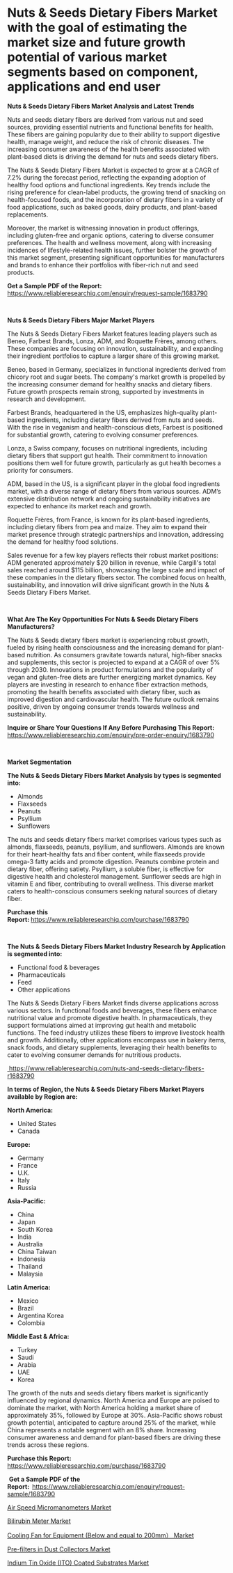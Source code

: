 <p><h1>Nuts & Seeds Dietary Fibers Market with the goal of estimating the market size and future growth potential of various market segments based on component, applications and end user</h1></p><p><strong>Nuts & Seeds Dietary Fibers Market Analysis and Latest Trends</strong></p>
<p><p>Nuts and seeds dietary fibers are derived from various nut and seed sources, providing essential nutrients and functional benefits for health. These fibers are gaining popularity due to their ability to support digestive health, manage weight, and reduce the risk of chronic diseases. The increasing consumer awareness of the health benefits associated with plant-based diets is driving the demand for nuts and seeds dietary fibers.</p><p>The Nuts & Seeds Dietary Fibers Market is expected to grow at a CAGR of 7.2% during the forecast period, reflecting the expanding adoption of healthy food options and functional ingredients. Key trends include the rising preference for clean-label products, the growing trend of snacking on health-focused foods, and the incorporation of dietary fibers in a variety of food applications, such as baked goods, dairy products, and plant-based replacements.</p><p>Moreover, the market is witnessing innovation in product offerings, including gluten-free and organic options, catering to diverse consumer preferences. The health and wellness movement, along with increasing incidences of lifestyle-related health issues, further bolster the growth of this market segment, presenting significant opportunities for manufacturers and brands to enhance their portfolios with fiber-rich nut and seed products.</p></p>
<p><strong>Get a Sample PDF of the Report:&nbsp;</strong> <a href="https://www.reliableresearchiq.com/enquiry/request-sample/1683790?utm_campaign=1594&utm_medium=2&utm_source=Github&utm_content=ia&utm_term=15102024&utm_id=nuts-seeds-dietary-fibers">https://www.reliableresearchiq.com/enquiry/request-sample/1683790</a></p>
<p>&nbsp;</p>
<p><strong>Nuts & Seeds Dietary Fibers Major Market Players</strong></p>
<p><p>The Nuts & Seeds Dietary Fibers Market features leading players such as Beneo, Farbest Brands, Lonza, ADM, and Roquette Frères, among others. These companies are focusing on innovation, sustainability, and expanding their ingredient portfolios to capture a larger share of this growing market.</p><p>Beneo, based in Germany, specializes in functional ingredients derived from chicory root and sugar beets. The company's market growth is propelled by the increasing consumer demand for healthy snacks and dietary fibers. Future growth prospects remain strong, supported by investments in research and development.</p><p>Farbest Brands, headquartered in the US, emphasizes high-quality plant-based ingredients, including dietary fibers derived from nuts and seeds. With the rise in veganism and health-conscious diets, Farbest is positioned for substantial growth, catering to evolving consumer preferences.</p><p>Lonza, a Swiss company, focuses on nutritional ingredients, including dietary fibers that support gut health. Their commitment to innovation positions them well for future growth, particularly as gut health becomes a priority for consumers.</p><p>ADM, based in the US, is a significant player in the global food ingredients market, with a diverse range of dietary fibers from various sources. ADM’s extensive distribution network and ongoing sustainability initiatives are expected to enhance its market reach and growth.</p><p>Roquette Frères, from France, is known for its plant-based ingredients, including dietary fibers from pea and maize. They aim to expand their market presence through strategic partnerships and innovation, addressing the demand for healthy food solutions.</p><p>Sales revenue for a few key players reflects their robust market positions: ADM generated approximately $20 billion in revenue, while Cargill's total sales reached around $115 billion, showcasing the large scale and impact of these companies in the dietary fibers sector. The combined focus on health, sustainability, and innovation will drive significant growth in the Nuts & Seeds Dietary Fibers Market.</p></p>
<p>&nbsp;</p>
<p><strong>What Are The Key Opportunities For Nuts & Seeds Dietary Fibers Manufacturers?</strong></p>
<p><p>The Nuts & Seeds dietary fibers market is experiencing robust growth, fueled by rising health consciousness and the increasing demand for plant-based nutrition. As consumers gravitate towards natural, high-fiber snacks and supplements, this sector is projected to expand at a CAGR of over 5% through 2030. Innovations in product formulations and the popularity of vegan and gluten-free diets are further energizing market dynamics. Key players are investing in research to enhance fiber extraction methods, promoting the health benefits associated with dietary fiber, such as improved digestion and cardiovascular health. The future outlook remains positive, driven by ongoing consumer trends towards wellness and sustainability.</p></p>
<p><strong>Inquire or Share Your Questions If Any Before Purchasing This Report:</strong> <a href="https://www.reliableresearchiq.com/enquiry/pre-order-enquiry/1683790?utm_campaign=1594&utm_medium=2&utm_source=Github&utm_content=ia&utm_term=15102024&utm_id=nuts-seeds-dietary-fibers">https://www.reliableresearchiq.com/enquiry/pre-order-enquiry/1683790</a></p>
<p>&nbsp;</p>
<p><strong>Market Segmentation</strong></p>
<p><strong>The Nuts & Seeds Dietary Fibers Market Analysis by types is segmented into:</strong></p>
<p><ul><li>Almonds</li><li>Flaxseeds</li><li>Peanuts</li><li>Psyllium</li><li>Sunflowers</li></ul></p>
<p><p>The nuts and seeds dietary fibers market comprises various types such as almonds, flaxseeds, peanuts, psyllium, and sunflowers. Almonds are known for their heart-healthy fats and fiber content, while flaxseeds provide omega-3 fatty acids and promote digestion. Peanuts combine protein and dietary fiber, offering satiety. Psyllium, a soluble fiber, is effective for digestive health and cholesterol management. Sunflower seeds are high in vitamin E and fiber, contributing to overall wellness. This diverse market caters to health-conscious consumers seeking natural sources of dietary fiber.</p></p>
<p><strong>Purchase this Report:&nbsp;</strong><a href="https://www.reliableresearchiq.com/purchase/1683790?utm_campaign=1594&utm_medium=2&utm_source=Github&utm_content=ia&utm_term=15102024&utm_id=nuts-seeds-dietary-fibers">https://www.reliableresearchiq.com/purchase/1683790</a></p>
<p>&nbsp;</p>
<p><strong>The Nuts & Seeds Dietary Fibers Market Industry Research by Application is segmented into:</strong></p>
<p><ul><li>Functional food & beverages</li><li>Pharmaceuticals</li><li>Feed</li><li>Other applications</li></ul></p>
<p><p>The Nuts & Seeds Dietary Fibers Market finds diverse applications across various sectors. In functional foods and beverages, these fibers enhance nutritional value and promote digestive health. In pharmaceuticals, they support formulations aimed at improving gut health and metabolic functions. The feed industry utilizes these fibers to improve livestock health and growth. Additionally, other applications encompass use in bakery items, snack foods, and dietary supplements, leveraging their health benefits to cater to evolving consumer demands for nutritious products.</p></p>
<p><a href="https://www.reliableresearchiq.com/nuts-and-seeds-dietary-fibers-r1683790?utm_campaign=1594&utm_medium=2&utm_source=Github&utm_content=ia&utm_term=15102024&utm_id=nuts-seeds-dietary-fibers">&nbsp;https://www.reliableresearchiq.com/nuts-and-seeds-dietary-fibers-r1683790</a></p>
<p><strong>In terms of Region, the Nuts & Seeds Dietary Fibers Market Players available by Region are:</strong></p>
<p>
    <p> <strong> North America: </strong>
        <ul>
            <li>United States</li>
            <li>Canada</li>
        </ul>
        </p> 
    <p> <strong> Europe: </strong>
        <ul>
            <li>Germany</li>
            <li>France</li>
            <li>U.K.</li>
            <li>Italy</li>
            <li>Russia</li>
        </ul>
        </p> 
    <p> <strong> Asia-Pacific: </strong>
        <ul>
            <li>China</li>
            <li>Japan</li>
            <li>South Korea</li>
            <li>India</li>
            <li>Australia</li>
            <li>China Taiwan</li>
            <li>Indonesia</li>
            <li>Thailand</li>
            <li>Malaysia</li>
        </ul>
        </p> 
    <p> <strong> Latin America: </strong>
        <ul>
            <li>Mexico</li>
            <li>Brazil</li>
            <li>Argentina Korea</li>
            <li>Colombia</li>
        </ul>
        </p> 
    <p> <strong> Middle East & Africa: </strong>
        <ul>
            <li>Turkey</li>
            <li>Saudi</li>
            <li>Arabia</li>
            <li>UAE</li>
            <li>Korea</li>
        </ul>
    </p>
    </p>
<p><p>The growth of the nuts and seeds dietary fibers market is significantly influenced by regional dynamics. North America and Europe are poised to dominate the market, with North America holding a market share of approximately 35%, followed by Europe at 30%. Asia-Pacific shows robust growth potential, anticipated to capture around 25% of the market, while China represents a notable segment with an 8% share. Increasing consumer awareness and demand for plant-based fibers are driving these trends across these regions.</p></p>
<p><strong>Purchase this Report: </strong><a href="https://www.reliableresearchiq.com/purchase/1683790?utm_campaign=1594&utm_medium=2&utm_source=Github&utm_content=ia&utm_term=15102024&utm_id=nuts-seeds-dietary-fibers">https://www.reliableresearchiq.com/purchase/1683790</a></p>
<p>&nbsp;<strong>Get a Sample PDF of the Report:&nbsp;&nbsp;</strong><a href="https://www.reliableresearchiq.com/enquiry/request-sample/1683790?utm_campaign=1594&utm_medium=2&utm_source=Github&utm_content=ia&utm_term=15102024&utm_id=nuts-seeds-dietary-fibers">https://www.reliableresearchiq.com/enquiry/request-sample/1683790</a></p>
<p><strong></strong></p>
<p><p><a href="https://www.linkedin.com/pulse/air-speed-micromanometers-market-opportunities-emerging-pqpqf?utm_campaign=1594&utm_medium=2&utm_source=Github&utm_content=ia&utm_term=15102024&utm_id=nuts-seeds-dietary-fibers">Air Speed Micromanometers Market</a></p><p><a href="https://www.linkedin.com/pulse/bilirubin-meter-market-analysis-product-segmentation-regional-urmmf?trk=public_post_embed_feed-article-content&utm_campaign=1594&utm_medium=2&utm_source=Github&utm_content=ia&utm_term=15102024&utm_id=nuts-seeds-dietary-fibers">Bilirubin Meter Market</a></p><p><a href="https://www.linkedin.com/pulse/cooling-fan-equipment-below-equal-200mm-market-global-trends-4s1pf?trk=public_post_embed_feed-article-content&utm_campaign=1594&utm_medium=2&utm_source=Github&utm_content=ia&utm_term=15102024&utm_id=nuts-seeds-dietary-fibers">Cooling Fan for Equipment (Below and equal to 200mm） Market</a></p><p><a href="https://www.linkedin.com/pulse/pre-filters-dust-collectors-market-maturity-analysis-regional-fihjf?trk=public_post_embed_feed-article-content&utm_campaign=1594&utm_medium=2&utm_source=Github&utm_content=ia&utm_term=15102024&utm_id=nuts-seeds-dietary-fibers">Pre-filters in Dust Collectors Market</a></p><p><a href="https://www.linkedin.com/pulse/indium-tin-oxide-ito-coated-substrates-market-trends-growth-xg7uf?trk=public_post_embed_feed-article-content&utm_campaign=1594&utm_medium=2&utm_source=Github&utm_content=ia&utm_term=15102024&utm_id=nuts-seeds-dietary-fibers">Indium Tin Oxide (ITO) Coated Substrates Market</a></p></p>